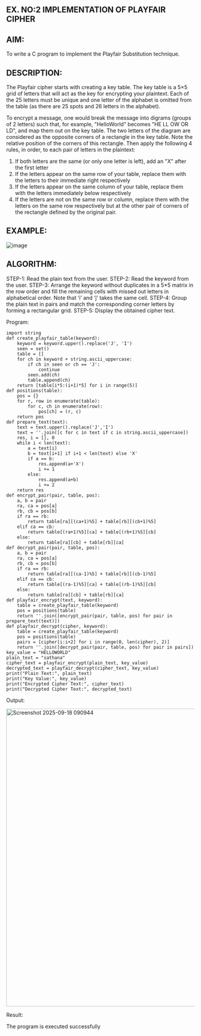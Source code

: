 ## EX. NO:2 IMPLEMENTATION OF PLAYFAIR CIPHER

 

## AIM:
 

 

To write a C program to implement the Playfair Substitution technique.

## DESCRIPTION:

The Playfair cipher starts with creating a key table. The key table is a 5×5 grid of letters that will act as the key for encrypting your plaintext. Each of the 25 letters must be unique and one letter of the alphabet is omitted from the table (as there are 25 spots and 26 letters in the alphabet).

To encrypt a message, one would break the message into digrams (groups of 2 letters) such that, for example, "HelloWorld" becomes "HE LL OW OR LD", and map them out on the key table. The two letters of the diagram are considered as the opposite corners of a rectangle in the key table. Note the relative position of the corners of this rectangle. Then apply the following 4 rules, in order, to each pair of letters in the plaintext:
1.	If both letters are the same (or only one letter is left), add an "X" after the first letter
2.	If the letters appear on the same row of your table, replace them with the letters to their immediate right respectively
3.	If the letters appear on the same column of your table, replace them with the letters immediately below respectively
4.	If the letters are not on the same row or column, replace them with the letters on the same row respectively but at the other pair of corners of the rectangle defined by the original pair.
## EXAMPLE:
![image](https://github.com/Hemamanigandan/EX-NO-2-/assets/149653568/e6858d4f-b122-42ba-acdb-db18ec2e9675)

 

## ALGORITHM:

STEP-1: Read the plain text from the user.
STEP-2: Read the keyword from the user.
STEP-3: Arrange the keyword without duplicates in a 5*5 matrix in the row order and fill the remaining cells with missed out letters in alphabetical order. Note that ‘i’ and ‘j’ takes the same cell.
STEP-4: Group the plain text in pairs and match the corresponding corner letters by forming a rectangular grid.
STEP-5: Display the obtained cipher text.




Program:
```
import string
def create_playfair_table(keyword):
    keyword = keyword.upper().replace('J', 'I')
    seen = set()
    table = []
    for ch in keyword + string.ascii_uppercase:
        if ch in seen or ch == 'J':
            continue
        seen.add(ch)
        table.append(ch)
    return [table[i*5:(i+1)*5] for i in range(5)]
def positions(table):
    pos = {}
    for r, row in enumerate(table):
        for c, ch in enumerate(row):
            pos[ch] = (r, c)
    return pos
def prepare_text(text):
    text = text.upper().replace('J','I')
    text = ''.join([c for c in text if c in string.ascii_uppercase])
    res, i = [], 0
    while i < len(text):
        a = text[i]
        b = text[i+1] if i+1 < len(text) else 'X'
        if a == b:
            res.append(a+'X')
            i += 1
        else:
            res.append(a+b)
            i += 2
    return res
def encrypt_pair(pair, table, pos):
    a, b = pair
    ra, ca = pos[a]
    rb, cb = pos[b]
    if ra == rb:
        return table[ra][(ca+1)%5] + table[rb][(cb+1)%5]
    elif ca == cb:
        return table[(ra+1)%5][ca] + table[(rb+1)%5][cb]
    else:
        return table[ra][cb] + table[rb][ca]
def decrypt_pair(pair, table, pos):
    a, b = pair
    ra, ca = pos[a]
    rb, cb = pos[b]
    if ra == rb:
        return table[ra][(ca-1)%5] + table[rb][(cb-1)%5]
    elif ca == cb:
        return table[(ra-1)%5][ca] + table[(rb-1)%5][cb]
    else:
        return table[ra][cb] + table[rb][ca]
def playfair_encrypt(text, keyword):
    table = create_playfair_table(keyword)
    pos = positions(table)
    return ''.join([encrypt_pair(pair, table, pos) for pair in prepare_text(text)])
def playfair_decrypt(cipher, keyword):
    table = create_playfair_table(keyword)
    pos = positions(table)
    pairs = [cipher[i:i+2] for i in range(0, len(cipher), 2)]
    return ''.join([decrypt_pair(pair, table, pos) for pair in pairs])
key_value = "HELLOWORLD" 
plain_text = "sathana"
cipher_text = playfair_encrypt(plain_text, key_value)
decrypted_text = playfair_decrypt(cipher_text, key_value)
print("Plain Text:", plain_text)
print("Key Value:", key_value)
print("Encrypted Cipher Text:", cipher_text)
print("Decrypted Cipher Text:", decrypted_text)
```




Output:

<img width="1680" height="796" alt="Screenshot 2025-09-18 090944" src="https://github.com/user-attachments/assets/7cd0a1f0-c1c8-47ab-aa0a-5b9fa5dfaf37" />

Result:

The program is executed successfully
